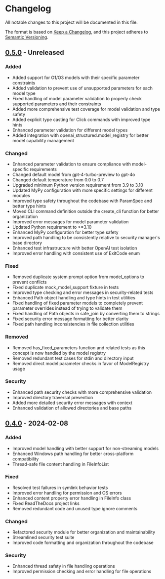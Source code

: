 # Changelog

All notable changes to this project will be documented in this file.

The format is based on [Keep a Changelog](https://keepachangelog.com/en/1.0.0/),
and this project adheres to [Semantic Versioning](https://semver.org/spec/v2.0.0.html).

## [0.5.0] - Unreleased

### Added

- Added support for O1/O3 models with their specific parameter constraints
- Added validation to prevent use of unsupported parameters for each model type
- Fixed handling of model parameter validation to properly check supported parameters and their constraints
- Added more comprehensive test coverage for model validation and type safety
- Added explicit type casting for Click commands with improved type hints
- Enhanced parameter validation for different model types
- Added integration with openai_structured.model_registry for better model capability management

### Changed

- Enhanced parameter validation to ensure compliance with model-specific requirements
- Changed default model from gpt-4-turbo-preview to gpt-4o
- Changed default temperature from 0.0 to 0.7
- Upgraded minimum Python version requirement from 3.9 to 3.10
- Updated MyPy configuration with more specific settings for different modules
- Improved type safety throughout the codebase with ParamSpec and better type hints
- Moved CLI command definition outside the create_cli function for better organization
- Improved error messages for model parameter validation
- Updated Python requirement to >=3.10
- Enhanced MyPy configuration for better type safety
- Improved path handling to be consistently relative to security manager's base directory
- Enhanced test infrastructure with better OpenAI test isolation
- Improved error handling with consistent use of ExitCode enum

### Fixed

- Removed duplicate system prompt option from model_options to prevent conflicts
- Fixed duplicate mock_model_support fixture in tests
- Improved type checking and error messages in security-related tests
- Enhanced Path object handling and type hints in test utilities
- Fixed handling of fixed parameter models to completely prevent parameter overrides instead of trying to validate them
- Fixed handling of Path objects in safe_join by converting them to strings
- Fixed security error message formatting for better clarity
- Fixed path handling inconsistencies in file collection utilities

### Removed

- Removed has_fixed_parameters function and related tests as this concept is now handled by the model registry
- Removed redundant test cases for stdin and directory input
- Removed direct model parameter checks in favor of ModelRegistry usage

### Security

- Enhanced path security checks with more comprehensive validation
- Improved directory traversal prevention
- Added more detailed security error messages with context
- Enhanced validation of allowed directories and base paths

## [0.4.0] - 2024-02-08

### Added

- Improved model handling with better support for non-streaming models
- Enhanced Windows path handling for better cross-platform compatibility
- Thread-safe file content handling in FileInfoList

### Fixed

- Resolved test failures in symlink behavior tests
- Improved error handling for permission and OS errors
- Enhanced content property error handling in FileInfo class
- Fixed ReadTheDocs project links
- Removed redundant code and unused type ignore comments

### Changed

- Refactored security module for better organization and maintainability
- Streamlined security test suite
- Improved code formatting and organization throughout the codebase

### Security

- Enhanced thread safety in file handling operations
- Improved permission checking and error handling for file operations

[0.4.0]: https://github.com/yaniv-golan/ostruct/compare/v0.3.0...v0.4.0

[0.5.0]: https://github.com/yaniv-golan/ostruct/compare/v0.4.0...v0.5.0
